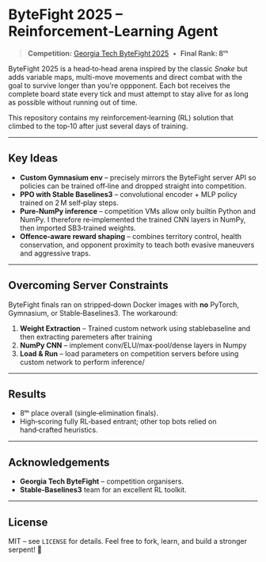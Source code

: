 # ByteFight 2025 – Reinforcement‑Learning Agent

> **Competition:** [Georgia Tech ByteFight 2025](https://bytefight2025.gatech.edu)  •  **Final Rank:** **8ᵗʰ**

ByteFight 2025 is a head‑to‑head arena inspired by the classic *Snake* but adds variable maps, multi-move movements and direct combat with the goal to survive longer than you're oppponent. Each bot receives the complete board state every tick and must attempt to stay alive for as long as possible without running out of time.

This repository contains my reinforcement‑learning (RL) solution that climbed to the top‑10 after just several days of training.

---

## Key Ideas

- **Custom Gymnasium env** – precisely mirrors the ByteFight server API so policies can be trained off‑line and dropped straight into competition.
- **PPO with Stable Baselines3** – convolutional encoder + MLP policy trained on 2 M self‑play steps.
- **Pure‑NumPy inference** – competition VMs allow only builtin Python and NumPy. I therefore re‑implemented the trained CNN layers in NumPy, then imported SB3‑trained weights.
- **Offence‑aware reward shaping** – combines territory control, health conservation, and opponent proximity to teach both evasive maneuvers and aggressive traps.

---

## Overcoming Server Constraints

ByteFight finals ran on stripped‑down Docker images with **no** PyTorch, Gymnasium, or Stable‑Baselines3.  The workaround:

1. **Weight Extraction** – Trained custom network using stablebaseline and then extracting paremeters after training
2. **NumPy CNN** – implement conv/ELU/max‑pool/dense layers in Numpy
3. **Load & Run** – load parameters on competition servers before using custom network to perform inference/

---

## Results

- 8ᵗʰ place overall (single‑elimination finals).
- High‑scoring fully RL‑based entrant; other top bots relied on hand‑crafted heuristics.

---

## Acknowledgements

- **Georgia Tech ByteFight** – competition organisers.
- **Stable‑Baselines3** team for an excellent RL toolkit.

---

## License

MIT – see `LICENSE` for details. Feel free to fork, learn, and build a stronger serpent! 🚀

